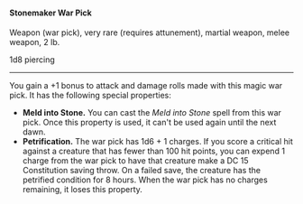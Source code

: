 #### Stonemaker War Pick

Weapon (war pick), very rare (requires attunement), martial weapon, melee weapon, 2 lb.

1d8 piercing

---

You gain a +1 bonus to attack and damage rolls made with this magic war pick. It has the following special properties:

- **Meld into Stone.** You can cast the *Meld into Stone* spell from this war pick. Once this property is used, it can't be used again until the next dawn.
- **Petrification.** The war pick has 1d6 + 1 charges. If you score a critical hit against a creature that has fewer than 100 hit points, you can expend 1 charge from the war pick to have that creature make a DC 15 Constitution saving throw. On a failed save, the creature has the petrified condition for 8 hours. When the war pick has no charges remaining, it loses this property.



